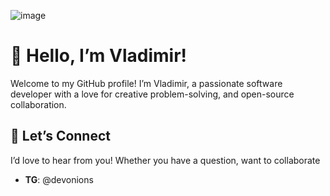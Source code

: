 ![image](https://github.com/user-attachments/assets/2a820449-a769-479c-a731-b33b4601947d)



# 👋 Hello, I’m Vladimir!

Welcome to my GitHub profile! I’m Vladimir, a passionate software developer with a love for creative problem-solving, and open-source collaboration. 

## 💬 **Let’s Connect**

I’d love to hear from you! Whether you have a question, want to collaborate
- **TG**: @devonions

